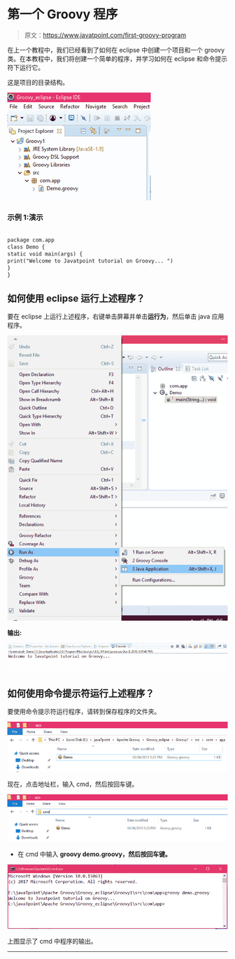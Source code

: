 # 第一个 Groovy 程序

> 原文：<https://www.javatpoint.com/first-groovy-program>

在上一个教程中，我们已经看到了如何在 eclipse 中创建一个项目和一个 groovy 类。在本教程中，我们将创建一个简单的程序，并学习如何在 eclipse 和命令提示符下运行它。

这是项目的目录结构。

![First Groovy Program](img/b525e3e56ef6d43d036f99c228af4b2a.png)

### 示例 1:演示

```

package com.app
class Demo {
static void main(args) {
print("Welcome to Javatpoint tutorial on Groovy... ")
}
}

```

## 如何使用 eclipse 运行上述程序？

要在 eclipse 上运行上述程序，右键单击屏幕并单击**运行为**，然后单击 java 应用程序。

![First Groovy Program](img/ac301b7001c15acbde7a505f8beab070.png)

**输出:**

![First Groovy Program](img/aba64726838b50c100da479a1b386ea3.png)

## 如何使用命令提示符运行上述程序？

要使用命令提示符运行程序，请转到保存程序的文件夹。

![First Groovy Program](img/46e243030f7e39961f6c29f61652b6b9.png)

现在，点击地址栏，输入 cmd，然后按回车键。

![First Groovy Program](img/feacf94da6fb8fcdda2852f0ebee516a.png)

*   在 cmd 中输入 **groovy demo.groovy，然后按回车键。**

![First Groovy Program](img/30a0d93e353696c9b8b60b0233b220d0.png)

上图显示了 cmd 中程序的输出。

* * *